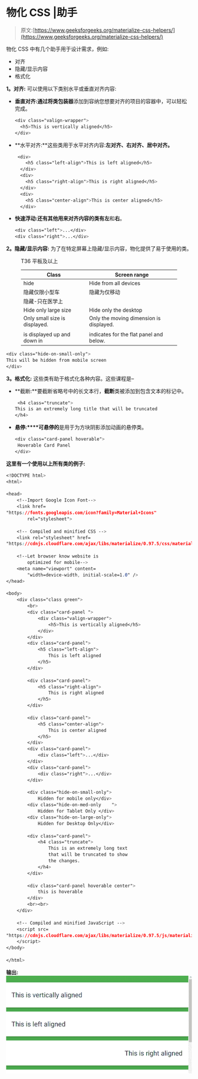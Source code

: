 # 物化 CSS |助手

> 原文:[https://www.geeksforgeeks.org/materialize-css-helpers/](https://www.geeksforgeeks.org/materialize-css-helpers/)

物化 CSS 中有几个助手用于设计需求，例如:

*   对齐
*   隐藏/显示内容
*   格式化

**1。对齐:** 可以使用以下类别水平或垂直对齐内容:

*   **垂直对齐:**通过将类**包装器**添加到容纳您想要对齐的项目的容器中，可以轻松完成。

    ```css
    <div class="valign-wrapper">
      <h5>This is vertically aligned</h5>
    </div>
    ```

*   **水平对齐:**这些类用于水平对齐内容:**左对齐、右对齐、居中对齐。**

    ```css
     <div>
        <h5 class="left-align">This is left aligned</h5>
      </div>
      <div>
        <h5 class="right-align">This is right aligned</h5>
      </div>
      <div>
        <h5 class="center-align">This is center aligned</h5>
      </div>
    ```

*   **快速浮动:**还有其他用来对齐内容的类有**左**和**右**。

    ```css
    <div class="left">...</div>
    <div class="right">...</div>
    ```

**2。隐藏/显示内容:** 为了在特定屏幕上隐藏/显示内容，物化提供了易于使用的类。

<figure class="table">T36 平板及以上

| **Class** | **Screen range** |
| --- | --- |
| hide | Hide from all devices |
| 隐藏仅限小型车 | 隐藏为仅移动 |
| 隐藏-只在医学上 |
| Hide only large size | Hide only the desktop |
| Only small size is displayed. | Only the moving dimension is displayed. |
|  |
| is displayed up and down in | indicates for the flat panel and below. |

</figure>

```css
<div class="hide-on-small-only">
This will be hidden from mobile screen
</div>
```

**3。格式化:** 这些类有助于格式化各种内容。这些课程是–

*   **截断:**要截断省略号中的长文本行，**截断**类被添加到包含文本的标记中。

    ```css
     <h4 class="truncate">
    This is an extremely long title that will be truncated
    </h4>
    ```

*   **悬停:****可悬停的**是用于为方块阴影添加动画的悬停类。

    ```css
    <div class="card-panel hoverable">
     Hoverable Card Panel
    </div>
    ```

**这里有一个使用以上所有类的例子:**

```css
<!DOCTYPE html>
<html>

<head>
    <!--Import Google Icon Font-->
    <link href=
"https://fonts.googleapis.com/icon?family=Material+Icons"
        rel="stylesheet">

    <!-- Compiled and minified CSS -->
    <link rel="stylesheet" href=
"https://cdnjs.cloudflare.com/ajax/libs/materialize/0.97.5/css/materialize.min.css">

    <!--Let browser know website is 
        optimized for mobile-->
    <meta name="viewport" content=
        "width=device-width, initial-scale=1.0" />
</head>

<body>
    <div class="class green">
        <br>
        <div class="card-panel ">
            <div class="valign-wrapper">
                <h5>This is vertically aligned</h5>
            </div>
        </div>
        <div class="card-panel">
            <h5 class="left-align">
                This is left aligned
            </h5>
        </div>

        <div class="card-panel">
            <h5 class="right-align">
                This is right aligned
            </h5>
        </div>

        <div class="card-panel">
            <h5 class="center-align">
                This is center aligned
            </h5>
        </div>
        <div class="card-panel">
            <div class="left">...</div>
        </div>
        <div class="card-panel">
            <div class="right">...</div>
        </div>

        <div class="hide-on-small-only">
            Hidden for mobile only</div>
        <div class="hide-on-med-only    ">
            Hidden for Tablet Only </div>
        <div class="hide-on-large-only">
            Hidden for Desktop Only</div>

        <div class="card-panel">
            <h4 class="truncate">
                This is an extremely long text 
                that will be truncated to show 
                the changes.
            </h4>
        </div>

        <div class="card-panel hoverable center">
            this is hoverable
        </div>
        <br><br>
    </div>

    <!-- Compiled and minified JavaScript -->
    <script src=
"https://cdnjs.cloudflare.com/ajax/libs/materialize/0.97.5/js/materialize.min.js">
    </script>
</body>

</html>
```

**输出:**
![](img/b29c23917987f1f7b3e96c9ad0536bd8.png)